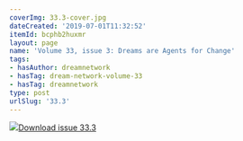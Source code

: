 ```yaml
---
coverImg: 33.3-cover.jpg
dateCreated: '2019-07-01T11:32:52'
itemId: bcphb2huxmr
layout: page
name: 'Volume 33, issue 3: Dreams are Agents for Change'
tags:
- hasAuthor: dreamnetwork
- hasTag: dream-network-volume-33
- hasTag: dreamnetwork
type: post
urlSlug: '33.3'
---
```

<img class="card-journal-img" src="../images/33.3-rect.jpg"/><a href="../files/pdfs/Volume_33/33.3_change.pdf" download="">Download issue 33.3</a>